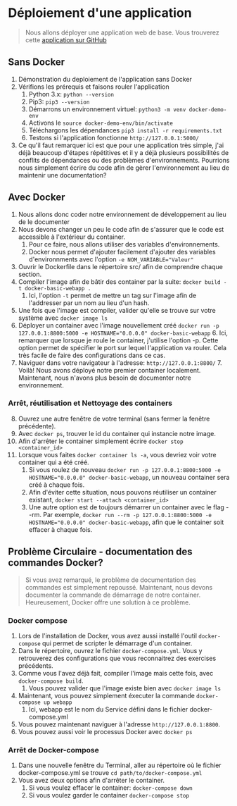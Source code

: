 # Déploiement d'une application
> Nous allons déployer une application web de base. Vous trouverez cette
> [application sur GitHub](https://github.com/etiennepilon/formation-docker/tree/master/src)

## Sans Docker
1. Démonstration du deploiement de l'application sans Docker
2. Vérifions les prérequis et faisons rouler l'application
    1. Python 3.x: `python --version`
    2. Pip3: `pip3 --version`
    3. Démarrons un environnement virtuel: `python3 -m venv docker-demo-env`
    4. Activons le `source docker-demo-env/bin/activate`
    5. Téléchargons les dépendances `pip3 install -r requirements.txt`
    6. Testons si l'application fonctionne
    `http://127.0.0.1:5000/`
3. Ce qu'il faut remarquer ici est que pour une application très simple, j'ai
   déjà beaucoup d'étapes répétitives et il y a déjà plusieurs possibilités de
   conflits de dépendances ou des problèmes d'environnements. Pourrions nous
   simplement écrire du code afin de gèrer l'environnement au lieu de maintenir une
   documentation?

## Avec Docker
1. Nous allons donc coder notre environnement de développement au lieu de le documenter
2. Nous devons changer un peu le code afin  de s'assurer que le code est accessible à l'extérieur du container.
    1. Pour ce faire, nous allons utiliser des variables d'environnements.
    2. Docker nous permet d'ajouter facilement d'ajouter des variables d'environnments avec l'option `-e NOM_VARIABLE="Valeur"`
2. Ouvrir le Dockerfile dans le répertoire src/ afin de comprendre chaque section.
3. Compiler l'image afin de bâtir des container par la suite: `docker build -t docker-basic-webapp .`
    1. Ici, l'option `-t` permet de mettre un tag sur l'image afin de l'addresser par un nom au lieu d'un hash.
4. Une fois que l'image est compiler, valider qu'elle se trouve sur votre
   système avec `docker image ls`
5. Déployer un container avec l'image nouvellement créé `docker run -p 127.0.0.1:8800:5000 -e HOSTNAME="0.0.0.0" docker-basic-webapp`
    6. Ici, remarquer que lorsque je roule le container, j'utilise l'option -p. Cette option permet de spécifier le port sur lequel l'application va
       rouler. Cela très facile de faire des configurations dans ce cas.
6. Naviguer dans votre navigateur à l'adresse: `http://127.0.0.1:8800/`
    7. Voilà! Nous avons déployé notre premier container localement. Maintenant, nous n'avons plus besoin de documenter notre environnement.

### Arrêt, réutilisation et Nettoyage des containers
8. Ouvrez une autre fenêtre de votre terminal (sans fermer la fenêtre précédente).
9. Avec `docker ps`, trouver le id du container qui instancie notre image.
10. Afin d'arrêter le container simplement écrire `docker stop <container_id>`
11. Lorsque vous faites `docker container ls -a`, vous devriez voir votre
    container qui a été créé. 
    1. Si vous roulez de nouveau `docker run -p 127.0.0.1:8800:5000 -e HOSTNAME="0.0.0.0" docker-basic-webapp`, un nouveau container sera créé à chaque fois.
    2. Afin d'éviter cette situation, nous pouvons réutiliser un container
    existant, `docker start --attach <container_id>`
    3. Une autre option est de toujours démarrer un container avec le flag --rm. Par exemple, `docker run --rm -p 127.0.0.1:8800:5000 -e HOSTNAME="0.0.0.0" docker-basic-webapp`, afin que le container soit effacer à chaque fois.

## Problème Circulaire - documentation des commandes Docker?

> Si vous avez remarqué, le problème de documentation des commandes est simplement repoussé. Maintenant, nous devons documenter la commande de démarrage de notre container. Heureusement, Docker offre une solution à ce problème.

### Docker compose
1. Lors de l'installation de Docker, vous avez aussi installé l'outil `docker-compose` qui permet de scripter le démarrage d'un container.
2. Dans le répertoire, ouvrez le fichier `docker-compose.yml`. Vous y retrouverez des configurations que vous reconnaitrez des exercises précédents.
3. Comme vous l'avez déjà fait, compiler l'image mais cette fois, avec
   `docker-compose build`.
    1. Vous pouvez valider que l'image existe bien avec `docker image ls`
4. Maintenant, vous pouvez simplement éxecuter la commande `docker-compose up webapp`
    1. Ici, webapp est le nom du Service défini dans le fichier docker-compose.yml
5. Vous pouvez maintenant naviguer à l'adresse `http://127.0.0.1:8800`.
6. Vous pouvez aussi voir le processus Docker avec `docker ps`

### Arrêt de Docker-compose
1. Dans une nouvelle fenêtre du Terminal, aller au répertoire où le fichier
   docker-compose.yml se trouve `cd path/to/docker-compose.yml`
2. Vous avez deux options afin d'arrêter le container.
    1. Si vous voulez effacer le container: `docker-compose down`
    2. Si vous voulez garder le container `docker-compose stop`

